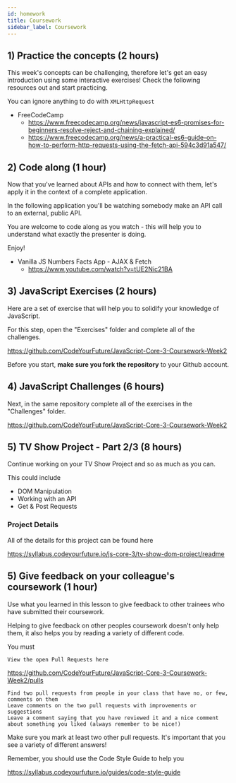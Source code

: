 ```yaml
---
id: homework
title: Coursework
sidebar_label: Coursework
---
```


<!--
## 1) Review Solutions for Last Weeks Coursework

Before starting this week, be sure to review the solutions for last weeks coursework

https://github.com/CodeYourFuture/JavaScript-Core-3-Coursework-Week1-Solution

Make sure you work out what you don't understand and spend some time considering how the code works.

In each of the folders you'll find a `solutions.md` file that will explain more of the solution to you. You should read each of them.

**Note**: This is a private repository. Please speak to your Teacher, Buddy or Class Coordinator to get access. You should ask them to invite your whole class.

-->

## 1) Practice the concepts (2 hours)

This week's concepts can be challenging, therefore let's get an easy introduction using some interactive exercises! Check the following resources out and start practicing.

You can ignore anything to do with `XMLHttpRequest`

- FreeCodeCamp
  - https://www.freecodecamp.org/news/javascript-es6-promises-for-beginners-resolve-reject-and-chaining-explained/
  - https://www.freecodecamp.org/news/a-practical-es6-guide-on-how-to-perform-http-requests-using-the-fetch-api-594c3d91a547/

## 2) Code along (1 hour)

Now that you've learned about APIs and how to connect with them, let's apply it in the context of a complete application.

In the following application you'll be watching somebody make an API call to an external, public API.

You are welcome to code along as you watch - this will help you to understand what exactly the presenter is doing.

Enjoy!

- Vanilla JS Numbers Facts App - AJAX & Fetch
  - https://www.youtube.com/watch?v=tUE2Nic21BA

## 3) JavaScript Exercises (2 hours)

Here are a set of exercise that will help you to solidify your knowledge of JavaScript.

For this step, open the "Exercises" folder and complete all of the challenges.

https://github.com/CodeYourFuture/JavaScript-Core-3-Coursework-Week2

Before you start, **make sure you fork the repository** to your Github account.

## 4) JavaScript Challenges (6 hours)

Next, in the same repository complete all of the exercises in the "Challenges" folder.

https://github.com/CodeYourFuture/JavaScript-Core-3-Coursework-Week2

## 5) TV Show Project - Part 2/3 (8 hours)

Continue working on your TV Show Project and so as much as you can.

This could include

- DOM Manipulation
- Working with an API
- Get & Post Requests

### Project Details

All of the details for this project can be found here

https://syllabus.codeyourfuture.io/js-core-3/tv-show-dom-project/readme

## 5) Give feedback on your colleague's coursework (1 hour)

Use what you learned in this lesson to give feedback to other trainees who have submitted their coursework.

Helping to give feedback on other peoples coursework doesn't only help them, it also helps you by reading a variety of different code.

You must

    View the open Pull Requests here

https://github.com/CodeYourFuture/JavaScript-Core-3-Coursework-Week2/pulls

    Find two pull requests from people in your class that have no, or few, comments on them
    Leave comments on the two pull requests with improvements or suggestions
    Leave a comment saying that you have reviewed it and a nice comment about something you liked (always remember to be nice!)

Make sure you mark at least two other pull requests. It's important that you see a variety of different answers!

Remember, you should use the Code Style Guide to help you

https://syllabus.codeyourfuture.io/guides/code-style-guide
